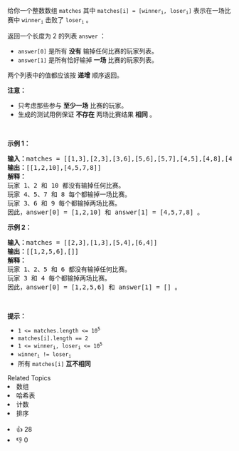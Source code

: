<p>给你一个整数数组 <code>matches</code> 其中 <code>matches[i] = [winner<sub>i</sub>, loser<sub>i</sub>]</code> 表示在一场比赛中 <code>winner<sub>i</sub></code> 击败了 <code>loser<sub>i</sub></code> 。</p>

<p>返回一个长度为 2 的列表<em> </em><code>answer</code> ：</p>

<ul> 
 <li><code>answer[0]</code> 是所有 <strong>没有</strong> 输掉任何比赛的玩家列表。</li> 
 <li><code>answer[1]</code> 是所有恰好输掉 <strong>一场</strong> 比赛的玩家列表。</li> 
</ul>

<p>两个列表中的值都应该按 <strong>递增</strong> 顺序返回。</p>

<p><strong>注意：</strong></p>

<ul> 
 <li>只考虑那些参与 <strong>至少一场</strong> 比赛的玩家。</li> 
 <li>生成的测试用例保证 <strong>不存在</strong> 两场比赛结果 <strong>相同</strong> 。</li> 
</ul>

<p>&nbsp;</p>

<p><strong>示例 1：</strong></p>

<pre>
<strong>输入：</strong>matches = [[1,3],[2,3],[3,6],[5,6],[5,7],[4,5],[4,8],[4,9],[10,4],[10,9]]
<strong>输出：</strong>[[1,2,10],[4,5,7,8]]
<strong>解释：</strong>
玩家 1、2 和 10 都没有输掉任何比赛。
玩家 4、5、7 和 8 每个都输掉一场比赛。
玩家 3、6 和 9 每个都输掉两场比赛。
因此，answer[0] = [1,2,10] 和 answer[1] = [4,5,7,8] 。
</pre>

<p><strong>示例 2：</strong></p>

<pre>
<strong>输入：</strong>matches = [[2,3],[1,3],[5,4],[6,4]]
<strong>输出：</strong>[[1,2,5,6],[]]
<strong>解释：</strong>
玩家 1、2、5 和 6 都没有输掉任何比赛。
玩家 3 和 4 每个都输掉两场比赛。
因此，answer[0] = [1,2,5,6] 和 answer[1] = [] 。
</pre>

<p>&nbsp;</p>

<p><strong>提示：</strong></p>

<ul> 
 <li><code>1 &lt;= matches.length &lt;= 10<sup>5</sup></code></li> 
 <li><code>matches[i].length == 2</code></li> 
 <li><code>1 &lt;= winner<sub>i</sub>, loser<sub>i</sub> &lt;= 10<sup>5</sup></code></li> 
 <li><code>winner<sub>i</sub> != loser<sub>i</sub></code></li> 
 <li>所有 <code>matches[i]</code> <strong>互不相同</strong></li> 
</ul>

<div><div>Related Topics</div><div><li>数组</li><li>哈希表</li><li>计数</li><li>排序</li></div></div><br><div><li>👍 28</li><li>👎 0</li></div>